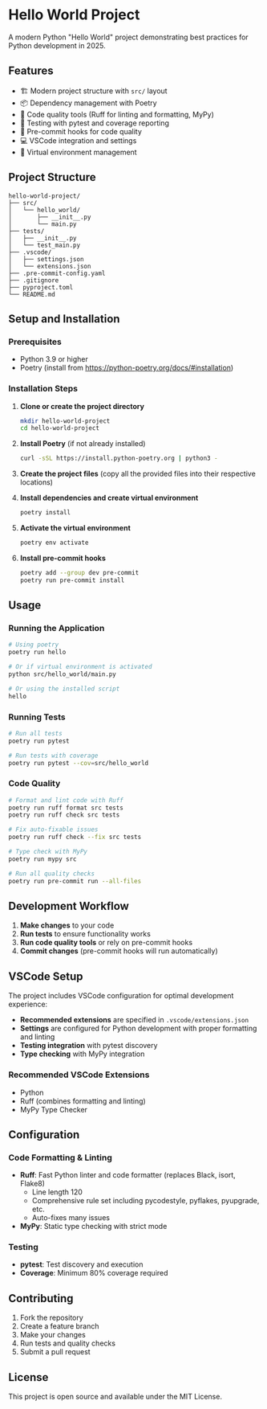 # Hello World Project

A modern Python "Hello World" project demonstrating best practices for Python development in 2025.

## Features

- 🏗️ Modern project structure with `src/` layout
- 📦 Dependency management with Poetry
- 🧹 Code quality tools (Ruff for linting and formatting, MyPy)
- 🧪 Testing with pytest and coverage reporting
- 🔧 Pre-commit hooks for code quality
- 💻 VSCode integration and settings
- 🐍 Virtual environment management

## Project Structure

```
hello-world-project/
├── src/
│   └── hello_world/
│       ├── __init__.py
│       └── main.py
├── tests/
│   ├── __init__.py
│   └── test_main.py
├── .vscode/
│   ├── settings.json
│   └── extensions.json
├── .pre-commit-config.yaml
├── .gitignore
├── pyproject.toml
└── README.md
```

## Setup and Installation

### Prerequisites

- Python 3.9 or higher
- Poetry (install from https://python-poetry.org/docs/#installation)

### Installation Steps

1. **Clone or create the project directory**
   ```bash
   mkdir hello-world-project
   cd hello-world-project
   ```

2. **Install Poetry** (if not already installed)
   ```bash
   curl -sSL https://install.python-poetry.org | python3 -
   ```

3. **Create the project files** (copy all the provided files into their respective locations)

4. **Install dependencies and create virtual environment**
   ```bash
   poetry install
   ```

5. **Activate the virtual environment**
   ```bash
   poetry env activate
   ```

6. **Install pre-commit hooks**
   ```bash
   poetry add --group dev pre-commit
   poetry run pre-commit install
   ```

## Usage

### Running the Application

```bash
# Using poetry
poetry run hello

# Or if virtual environment is activated
python src/hello_world/main.py

# Or using the installed script
hello
```

### Running Tests

```bash
# Run all tests
poetry run pytest

# Run tests with coverage
poetry run pytest --cov=src/hello_world

```

### Code Quality

```bash
# Format and lint code with Ruff
poetry run ruff format src tests
poetry run ruff check src tests

# Fix auto-fixable issues
poetry run ruff check --fix src tests

# Type check with MyPy
poetry run mypy src

# Run all quality checks
poetry run pre-commit run --all-files
```

## Development Workflow

1. **Make changes** to your code
2. **Run tests** to ensure functionality works
3. **Run code quality tools** or rely on pre-commit hooks
4. **Commit changes** (pre-commit hooks will run automatically)

## VSCode Setup

The project includes VSCode configuration for optimal development experience:

- **Recommended extensions** are specified in `.vscode/extensions.json`
- **Settings** are configured for Python development with proper formatting and linting
- **Testing integration** with pytest discovery
- **Type checking** with MyPy integration

### Recommended VSCode Extensions

- Python
- Ruff (combines formatting and linting)
- MyPy Type Checker

## Configuration

### Code Formatting & Linting
- **Ruff**: Fast Python linter and code formatter (replaces Black, isort, Flake8)
  - Line length 120
  - Comprehensive rule set including pycodestyle, pyflakes, pyupgrade, etc.
  - Auto-fixes many issues
- **MyPy**: Static type checking with strict mode

### Testing
- **pytest**: Test discovery and execution
- **Coverage**: Minimum 80% coverage required

## Contributing

1. Fork the repository
2. Create a feature branch
3. Make your changes
4. Run tests and quality checks
5. Submit a pull request

## License

This project is open source and available under the MIT License.
